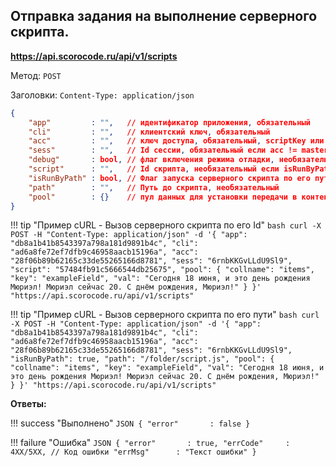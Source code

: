 ## Отправка задания на выполнение серверного скрипта.

**https://api.scorocode.ru/api/v1/scripts**

Метод: `POST`

Заголовки: `Content-Type: application/json`

```JSON
{
    "app"         : "",   // идентификатор приложения, обязательный
    "cli"         : "",   // клиентский ключ, обязательный
    "acc"         : "",   // ключ доступа, обязательный, scriptKey или для полного доступа masterKey
    "sess"        : "",   // Id сессии, обязательный если acc != masterKey
    "debug"       : bool, // флаг включения режима отладки, необязательный
    "script"      : "",   // Id скрипта, необязательный если isRunByPath = true
    "isRunByPath" : bool, // Флаг запуска серверного скрипта по его пути, необязательный
    "path"        : "",   // Путь до скрипта, необязательный
    "pool"        : {}    // пул данных для установки передачи в контекст скрипта, необязательный
}
```

!!! tip "Пример cURL - Вызов серверного скрипта по его Id"
    ```bash
    curl -X POST -H "Content-Type: application/json" -d '{
        "app": "db8a1b41b8543397a798a181d9891b4c",
        "cli": "ad6a8fe72ef7dfb9c46958aacb15196a",
        "acc": "28f06b89b62165c33de55265166d8781",
        "sess": "6rnbKKGvLLdU9Sl9",
        "script": "57484fb91c5666544db25675",
        "pool": {
            "collname": "items",
            "key": "exampleField",
            "val": "Сегодня 18 июня, и это день рождения Мюриэл! Мюриэл сейчас 20. С днём рождения, Мюриэл!"
        }
    }' "https://api.scorocode.ru/api/v1/scripts"
    ```

!!! tip "Пример cURL - Вызов серверного скрипта по его пути"
    ```bash
    curl -X POST -H "Content-Type: application/json" -d '{
        "app": "db8a1b41b8543397a798a181d9891b4c",
        "cli": "ad6a8fe72ef7dfb9c46958aacb15196a",
        "acc": "28f06b89b62165c33de55265166d8781",
        "sess": "6rnbKKGvLLdU9Sl9",
        "isRunByPath": true,
        "path": "/folder/script.js",
        "pool": {
            "collname": "items",
            "key": "exampleField",
            "val": "Сегодня 18 июня, и это день рождения Мюриэл! Мюриэл сейчас 20. С днём рождения, Мюриэл!"
        }
    }' "https://api.scorocode.ru/api/v1/scripts"
    ```

**Ответы:**

!!! success "Выполнено"
    ```JSON
    {
        "error"       : false
    }
    ```

!!! failure "Ошибка"
    ```JSON
    {
        "error"       : true,
        "errCode"     : 4XX/5XX, // Код ошибки
        "errMsg"      : "Текст ошибки"
    }
    ```

